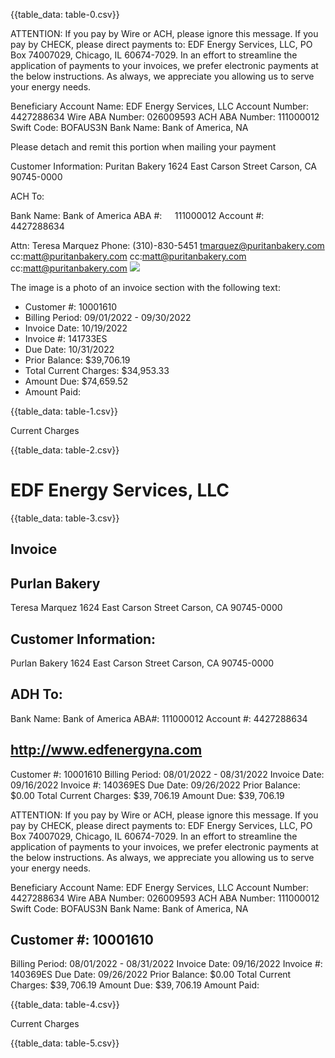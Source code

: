 {{table_data: table-0.csv}}

ATTENTION: If you pay by Wire or ACH, please ignore this message. If you pay by CHECK, please direct payments to: EDF Energy Services, LLC, PO Box 74007029, Chicago, IL 60674-7029. In an effort to streamline the application of payments to your invoices, we prefer electronic payments at the below instructions. As always, we appreciate you allowing us to serve your energy needs.

Beneficiary Account Name: EDF Energy Services, LLC
Account Number: 4427288634
Wire ABA Number: 026009593
ACH ABA Number: 111000012
Swift Code: BOFAUS3N
Bank Name: Bank of America, NA

Please detach and remit this portion when mailing your payment

Customer Information: Puritan Bakery
1624 East Carson Street
Carson, CA 90745-0000

ACH To:

Bank Name: Bank of America
ABA \#: $\quad 111000012$
Account \#: $\quad 4427288634$

Attn: Teresa Marquez
Phone: (310)-830-5451
tmarquez@puritanbakery.com
cc:matt@puritanbakery.com
cc:matt@puritanbakery.com
cc:matt@puritanbakery.com
![](images/img-0.jpeg)

The image is a photo of an invoice section with the following text:

- Customer #: 10001610
- Billing Period: 09/01/2022 - 09/30/2022
- Invoice Date: 10/19/2022
- Invoice #: 141733ES
- Due Date: 10/31/2022
- Prior Balance: $39,706.19
- Total Current Charges: $34,953.33
- Amount Due: $74,659.52
- Amount Paid:

{{table_data: table-1.csv}}

Current Charges

{{table_data: table-2.csv}}

# EDF Energy Services, LLC 

{{table_data: table-3.csv}}

## Invoice

## Purlan Bakery

Teresa Marquez
1624 East Carson Street
Carson, CA 90745-0000

## Customer Information:

Purlan Bakery
1624 East Carson Street
Carson, CA 90745-0000

## ADH To:

Bank Name: Bank of America
ABA\#: 111000012
Account \#: 4427288634

## http://www.edfenergyna.com

Customer \#: 10001610
Billing Period: 08/01/2022 - 08/31/2022
Invoice Date: 09/16/2022
Invoice \#: 140369ES
Due Date: 09/26/2022
Prior Balance: $\$ 0.00$
Total Current Charges: $\$ 39,706.19$
Amount Due: $\$ 39,706.19$

ATTENTION: If you pay by Wire or ACH, please ignore this message. If you pay by CHECK, please direct payments to: EDF Energy Services, LLC, PO Box 74007029, Chicago, IL 60674-7029. In an effort to streamline the application of payments to your invoices, we prefer electronic payments at the below instructions. As always, we appreciate you allowing us to serve your energy needs.

Beneficiary Account Name: EDF Energy Services, LLC
Account Number: 4427288634
Wire ABA Number: 026009593
ACH ABA Number: 111000012
Swift Code: BOFAUS3N
Bank Name: Bank of America, NA

## Customer \#: 10001610

Billing Period: 08/01/2022 - 08/31/2022
Invoice Date: 09/16/2022
Invoice \#: 140369ES
Due Date: 09/26/2022
Prior Balance: $\$ 0.00$
Total Current Charges: $\$ 39,706.19$
Amount Due: $\$ 39,706.19$
Amount Paid:

{{table_data: table-4.csv}}

Current Charges

{{table_data: table-5.csv}}
